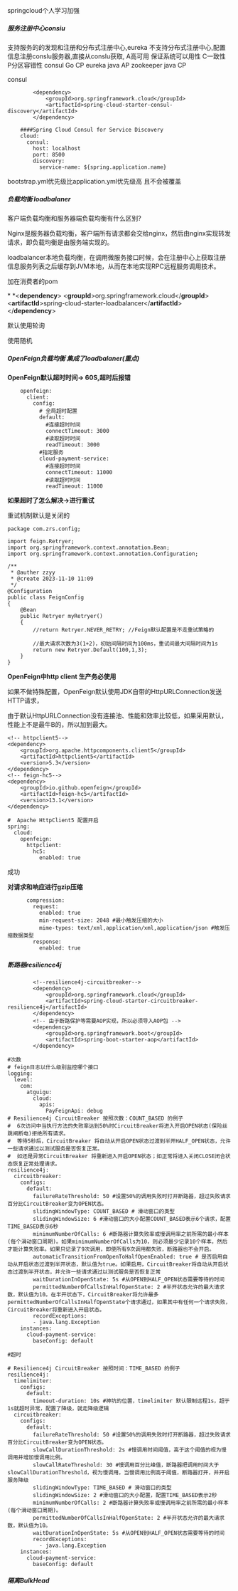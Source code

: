springcloud个人学习加强
##### 服务注册中心consiu

支持服务的的发现和注册和分布式注册中心,eureka 不支持分布式注册中心,配置信息注册conslu服务器,直接从conslu获取,
A高可用  保证系统可以用性
C一致性
P分区容错性
consul    Go CP
eureka     java AP
zookeeper java   CP

consul

```
        <dependency>
            <groupId>org.springframework.cloud</groupId>
            <artifactId>spring-cloud-starter-consul-discovery</artifactId>
        </dependency>
```



```
    ####Spring Cloud Consul for Service Discovery
    cloud:
      consul:
        host: localhost
        port: 8500
        discovery:
          service-name: ${spring.application.name}
```


bootstrap.yml优先级比application.yml优先级高 且不会被覆盖

##### 负载均衡 loadbalaner

客户端负载均衡和服务器端负载均衡有什么区别?

Nginx是服务器负载均衡，客户端所有请求都会交给nginx，然后由nginx实现转发请求，即负载均衡是由服务端实现的。

loadbalancer本地负载均衡，在调用微服务接口时候，会在注册中心上获取注册信息服务列表之后缓存到JVM本地，从而在本地实现RPC远程服务调用技术。



加在消费者的pom

*<!--loadbalancer-->
*<**dependency**>
  <**groupId**>org.springframework.cloud</**groupId**>
  <**artifactId**>spring-cloud-starter-loadbalancer</**artifactId**>
</**dependency**>

默认使用轮询 

使用随机



##### OpenFeign负载均衡   集成了loadbalaner(重点)

**OpenFeign默认超时时间->       60S,超时后报错**

```
    openfeign:
      client:
        config:
          # 全局超时配置
          default:
            #连接超时时间
            connectTimeout: 3000
            #读取超时时间
            readTimeout: 3000
          #指定服务
          cloud-payment-service:
            #连接超时时间
            connectTimeout: 11000
            #读取超时时间
            readTimeout: 11000
```

**如果超时了怎么解决->进行重试**

重试机制默认是关闭的

```
package com.zrs.config;

import feign.Retryer;
import org.springframework.context.annotation.Bean;
import org.springframework.context.annotation.Configuration;

/**
 * @auther zzyy
 * @create 2023-11-10 11:09
 */
@Configuration
public class FeignConfig
{
    @Bean
    public Retryer myRetryer()
    {
        //return Retryer.NEVER_RETRY; //Feign默认配置是不走重试策略的

        //最大请求次数为3(1+2)，初始间隔时间为100ms，重试间最大间隔时间为1s
        return new Retryer.Default(100,1,3);
    }
}
```





**OpenFeign中http client     生产务必使用**

如果不做特殊配置，OpenFeign默认使用JDK自带的HttpURLConnection发送HTTP请求，

由于默认HttpURLConnection没有连接池、性能和效率比较低，如果采用默认，性能上不是最牛B的，所以加到最大。

```
<!-- httpclient5-->
<dependency>
    <groupId>org.apache.httpcomponents.client5</groupId>
    <artifactId>httpclient5</artifactId>
    <version>5.3</version>
</dependency>
<!-- feign-hc5-->
<dependency>
    <groupId>io.github.openfeign</groupId>
    <artifactId>feign-hc5</artifactId>
    <version>13.1</version>
</dependency>
```

```
#  Apache HttpClient5 配置开启
spring:
  cloud:
    openfeign:
      httpclient:
        hc5:
          enabled: true
```



成功



**对请求和响应进行gzip压缩**

```
      compression:
        request:
          enabled: true
          min-request-size: 2048 #最小触发压缩的大小
          mime-types: text/xml,application/xml,application/json #触发压缩数据类型
        response:
          enabled: true
```



##### 断路器resilience4j





```
        <!--resilience4j-circuitbreaker-->
        <dependency>
            <groupId>org.springframework.cloud</groupId>
            <artifactId>spring-cloud-starter-circuitbreaker-resilience4j</artifactId>
        </dependency>
        <!-- 由于断路保护等需要AOP实现，所以必须导入AOP包 -->
        <dependency>
            <groupId>org.springframework.boot</groupId>
            <artifactId>spring-boot-starter-aop</artifactId>
        </dependency>

```

```
#次数
# feign日志以什么级别监控哪个接口
logging:
  level:
    com:
      atguigu:
        cloud:
          apis:
            PayFeignApi: debug
# Resilience4j CircuitBreaker 按照次数：COUNT_BASED 的例子
#  6次访问中当执行方法的失败率达到50%时CircuitBreaker将进入开启OPEN状态(保险丝跳闸断电)拒绝所有请求。
#  等待5秒后，CircuitBreaker 将自动从开启OPEN状态过渡到半开HALF_OPEN状态，允许一些请求通过以测试服务是否恢复正常。
#  如还是异常CircuitBreaker 将重新进入开启OPEN状态；如正常将进入关闭CLOSE闭合状态恢复正常处理请求。
resilience4j:
  circuitbreaker:
    configs:
      default:
        failureRateThreshold: 50 #设置50%的调用失败时打开断路器，超过失败请求百分⽐CircuitBreaker变为OPEN状态。
        slidingWindowType: COUNT_BASED # 滑动窗口的类型
        slidingWindowSize: 6 #滑动窗⼝的⼤⼩配置COUNT_BASED表示6个请求，配置TIME_BASED表示6秒
        minimumNumberOfCalls: 6 #断路器计算失败率或慢调用率之前所需的最小样本(每个滑动窗口周期)。如果minimumNumberOfCalls为10，则必须最少记录10个样本，然后才能计算失败率。如果只记录了9次调用，即使所有9次调用都失败，断路器也不会开启。
        automaticTransitionFromOpenToHalfOpenEnabled: true # 是否启用自动从开启状态过渡到半开状态，默认值为true。如果启用，CircuitBreaker将自动从开启状态过渡到半开状态，并允许一些请求通过以测试服务是否恢复正常
        waitDurationInOpenState: 5s #从OPEN到HALF_OPEN状态需要等待的时间
        permittedNumberOfCallsInHalfOpenState: 2 #半开状态允许的最大请求数，默认值为10。在半开状态下，CircuitBreaker将允许最多permittedNumberOfCallsInHalfOpenState个请求通过，如果其中有任何一个请求失败，CircuitBreaker将重新进入开启状态。
        recordExceptions:
        - java.lang.Exception
    instances:
      cloud-payment-service:
        baseConfig: default
```

```
#超时

# Resilience4j CircuitBreaker 按照时间：TIME_BASED 的例子
resilience4j:
  timelimiter:
    configs:
      default:
        timeout-duration: 10s #神坑的位置，timelimiter 默认限制远程1s，超于1s就超时异常，配置了降级，就走降级逻辑
  circuitbreaker:
    configs:
      default:
        failureRateThreshold: 50 #设置50%的调用失败时打开断路器，超过失败请求百分⽐CircuitBreaker变为OPEN状态。
        slowCallDurationThreshold: 2s #慢调用时间阈值，高于这个阈值的视为慢调用并增加慢调用比例。
        slowCallRateThreshold: 30 #慢调用百分比峰值，断路器把调用时间⼤于slowCallDurationThreshold，视为慢调用，当慢调用比例高于阈值，断路器打开，并开启服务降级
        slidingWindowType: TIME_BASED # 滑动窗口的类型
        slidingWindowSize: 2 #滑动窗口的大小配置，配置TIME_BASED表示2秒
        minimumNumberOfCalls: 2 #断路器计算失败率或慢调用率之前所需的最小样本(每个滑动窗口周期)。
        permittedNumberOfCallsInHalfOpenState: 2 #半开状态允许的最大请求数，默认值为10。
        waitDurationInOpenState: 5s #从OPEN到HALF_OPEN状态需要等待的时间
        recordExceptions:
          - java.lang.Exception
    instances:
      cloud-payment-service:
        baseConfig: default

```




##### 隔离BulkHead

##### 
